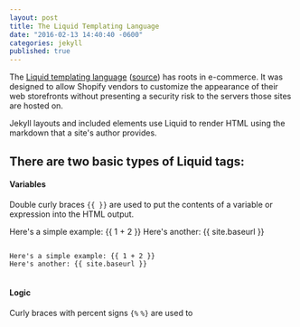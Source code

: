 ```yaml
---
layout: post
title: The Liquid Templating Language
date: "2016-02-13 14:40:40 -0600"
categories: jekyll
published: true
---
```


The [Liquid templating language][liquid] ([source][shop]) has roots in e-commerce. It was designed to allow Shopify vendors to customize the appearance of their web storefronts without presenting a security risk to the servers those sites are hosted on.

Jekyll layouts and included elements use Liquid to render HTML using the markdown that a site's author provides.

## There are two basic types of Liquid **tags**:

#### Variables

Double curly braces <code class="filter">{{  }}</code> are used to put the contents of a variable or expression into the HTML output.

Here's a simple example: {{ 1 + 2 }}
Here's another: {{ site.baseurl }}

<pre>
<code class="filter">
Here's a simple example: {{ 1 + 2 }}
Here's another: {{ site.baseurl }}
</code>
</pre>

#### Logic

Curly braces with percent signs <code class="filter">{%</code>  <code class="filter">%}</code> are used to 

[liquid]: http://liquidmarkup.org/
[shop]: https://github.com/Shopify/liquid
